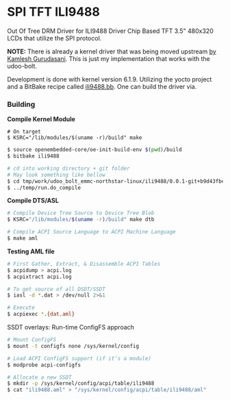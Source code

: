 # SPI TFT ILI9488

Out Of Tree DRM Driver for ILI9488 Driver Chip Based TFT 3.5" 480x320 LCDs that utilize the SPI protocol.

**NOTE:** There is already a kernel driver that was being moved upstream
[by Kamlesh Gurudasani](https://lore.kernel.org/all/cover.1592055494.git.kamlesh.gurudasani@gmail.com/T/#t).
This is just my implementation that works with the udoo-bolt.

Development is done with kernel version 6.1.9. Utilizing the yocto project and a BitBake recipe called
[ili9488.bb](https://github.com/under-view/meta-underview/blob/master/recipes-kernel/drivers/ili9488.bb). One
can build the driver via.

### Building
**Compile Kernel Module**
```
# On target
$ KSRC="/lib/modules/$(uname -r)/build" make
```
```sh
$ source openembedded-core/oe-init-build-env $(pwd)/build
$ bitbake ili9488
```
```sh
# cd into working directory + git folder
# May look something like bellow
$ cd tmp/work/udoo_bolt_emmc-northstar-linux/ili9488/0.0.1-git+b9d43fbe2a6a05a29bfa13d244a8573a3ade20c3-r0/git
$ ../temp/run.do_compile
```

**Compile DTS/ASL**
```sh
# Compile Device Tree Source to Device Tree Blob
$ KSRC="/lib/modules/$(uname -r)/build" make dtb

# Compile ACPI Source Language to ACPI Machine Language
$ make aml
```

**Testing AML file**
```sh
# First Gather, Extract, & Disassemble ACPI Tables
$ acpidump > acpi.log
$ acpixtract acpi.log

# To get source of all DSDT/SSDT
$ iasl -d *.dat > /dev/null 2>&1

# Execute
$ acpiexec *.{dat,aml}
```

SSDT overlays: Run-time ConfigFS approach

```sh
# Mount ConfigFS
$ mount -t configfs none /sys/kernel/config

# Load ACPI ConfigFS support (if it’s a module)
$ modprobe acpi-configfs

# Allocate a new SSDT
$ mkdir -p /sys/kernel/config/acpi/table/ili9488
$ cat "ili9488.aml" > "/sys/kernel/config/acpi/table/ili9488/aml"
```
